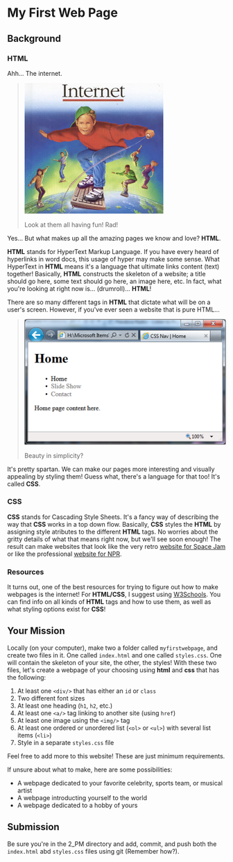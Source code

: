 # My First Web Page

## Background

### HTML

Ahh... The internet.

> ![The Internet](./surfingtheinternet.gif)
>
> Look at them all having fun! Rad!

Yes... But what makes up all the amazing pages we know and love? **HTML**.

**HTML** stands for HyperText Markup Language. If you have every heard of hyperlinks in word docs, this usage of hyper may make some sense. What HyperText in **HTML** means it's a language that ultimate links content (text) together! Basically, **HTML** constructs the skeleton of a website; a title should go here, some text should go here, an image here, etc. In fact, what you're looking at right now is... (drumroll)... **HTML**!

There are so many different tags in **HTML** that dictate what will be on a user's screen. However, if you've ever seen a website that is pure HTML...

> ![Pure HTML](./purehtml.png)
>
> Beauty in simplicity?

It's pretty spartan. We can make our pages more interesting and visually appealing by styling them! Guess what, there's a language for that too! It's called **CSS**.

### CSS

**CSS** stands for Cascading Style Sheets. It's a fancy way of describing the way that **CSS** works in a top down flow. Basically, **CSS** styles the **HTML** by assigning style atributes to the different **HTML** tags. No worries about the gritty details of what that means right now, but we'll see soon enough! The result can make websites that look like the very retro [website for Space Jam](https://www.warnerbros.com/archive/spacejam/movie/jam.htm) or like the professional [website for NPR](https://www.npr.org/).

### Resources

It turns out, one of the best resources for trying to figure out how to make webpages is the internet! For **HTML/CSS**, I suggest using [W3Schools](https://www.w3schools.com/). You can find info on all kinds of **HTML** tags and how to use them, as well as what styling options exist for **CSS**!

## Your Mission

Locally (on your computer), make two a folder called `myfirstwebpage`, and create two files in it. One called `index.html` and one called `styles.css`. One will contain the skeleton of your site, the other, the styles! With these two files, let's create a webpage of your choosing using **html** and **css** that has the following:

1. At least one `<div/>` that has either an `id` or `class`
2. Two different font sizes
3. At least one heading (`h1`, `h2`, etc.)
4. At least one `<a/>` tag linking to another site (using `href`)
5. At least one image using the `<img/>` tag
6. At least one ordered or unordered list (`<ol>` or `<ul>`) with several list items (`<li>`)
7. Style in a separate `styles.css` file

Feel free to add more to this website! These are just minimum requirements.

If unsure about what to make, here are some possibilities:

- A webpage dedicated to your favorite celebrity, sports team, or musical artist
- A webpage introducting yourself to the world
- A webpage dedicated to a hobby of yours

## Submission

Be sure you're in the 2_PM directory and add, commit, and push both the `index.html` abd `styles.css` files using git (Remember how?).
